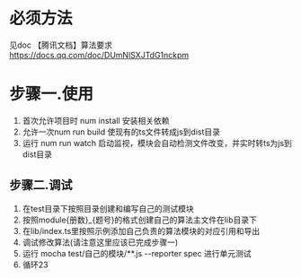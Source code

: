 # 必须方法
见doc 【腾讯文档】算法要求
https://docs.qq.com/doc/DUmNlSXJTdG1nckpm

# 步骤一.使用
1. 首次允许项目时 num install 安装相关依赖
2. 允许一次num run build 使现有的ts文件转成js到dist目录
3. 运行 num run watch 启动监视，模块会自动检测文件改变，并实时转ts为js到dist目录

## 步骤二.调试
1. 在test目录下按照目录创建和编写自己的测试模块
2. 按照module{册数}_{题号}的格式创建自己的算法主文件在lib目录下
3. 在lib/index.ts里按照示例添加自己负责的算法模块的对应引用和导出
4. 调试修改算法(请注意这里应该已完成步骤一)
5. 运行 mocha test/自己的模块/**.js --reporter spec   进行单元测试
6. 循环23